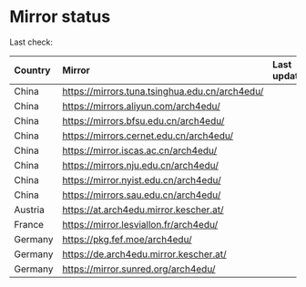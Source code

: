 <script src="./time.js"></script>
# Mirror status
Last check: <script type="text/javascript">localize(1705324923.498914);</script>

|Country|Mirror|Last update|
|:------|:-----|:----------|
|China|https://mirrors.tuna.tsinghua.edu.cn/arch4edu/|<script type="text/javascript">localize(1705300679);</script>|
|China|https://mirrors.aliyun.com/arch4edu/|<script type="text/javascript">localize(1705300679);</script>|
|China|https://mirrors.bfsu.edu.cn/arch4edu/|<script type="text/javascript">localize(1705300679);</script>|
|China|https://mirrors.cernet.edu.cn/arch4edu/|<script type="text/javascript">localize(1705300679);</script>|
|China|https://mirror.iscas.ac.cn/arch4edu/|<script type="text/javascript">localize(1705300679);</script>|
|China|https://mirrors.nju.edu.cn/arch4edu/|<script type="text/javascript">localize(1705257014);</script>|
|China|https://mirror.nyist.edu.cn/arch4edu/|<script type="text/javascript">localize(1705300679);</script>|
|China|https://mirrors.sau.edu.cn/arch4edu/|<script type="text/javascript">localize(1705300679);</script>|
|Austria|https://at.arch4edu.mirror.kescher.at/|<script type="text/javascript">localize(1705300679);</script>|
|France|https://mirror.lesviallon.fr/arch4edu/|<script type="text/javascript">localize(1705300679);</script>|
|Germany|https://pkg.fef.moe/arch4edu/|<script type="text/javascript">localize(1705300679);</script>|
|Germany|https://de.arch4edu.mirror.kescher.at/|<script type="text/javascript">localize(1705300679);</script>|
|Germany|https://mirror.sunred.org/arch4edu/|<script type="text/javascript">localize(1705300679);</script>|

<script src="./tablefilter/tablefilter.js"></script>
<script src="./table.js"></script>